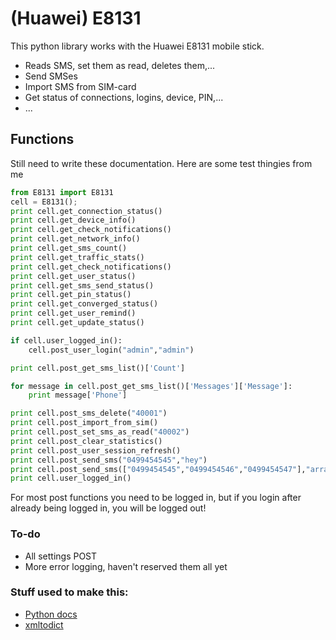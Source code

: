 # (Huawei) E8131

This python library works with the Huawei E8131 mobile stick. 

 * Reads SMS, set them as read, deletes them,...
 * Send SMSes
 * Import SMS from SIM-card
 * Get status of connections, logins, device, PIN,...
 * ...

## Functions

Still need to write these documentation. Here are some test thingies from me

```python
from E8131 import E8131
cell = E8131();
print cell.get_connection_status()
print cell.get_device_info()
print cell.get_check_notifications()
print cell.get_network_info()
print cell.get_sms_count()
print cell.get_traffic_stats()
print cell.get_check_notifications()
print cell.get_user_status()
print cell.get_sms_send_status()
print cell.get_pin_status()
print cell.get_converged_status()
print cell.get_user_remind()
print cell.get_update_status()

if cell.user_logged_in():
	cell.post_user_login("admin","admin")

print cell.post_get_sms_list()['Count']

for message in cell.post_get_sms_list()['Messages']['Message']:
 	print message['Phone']

print cell.post_sms_delete("40001")
print cell.post_import_from_sim()
print cell.post_set_sms_as_read("40002")
print cell.post_clear_statistics()
print cell.post_user_session_refresh()
print cell.post_send_sms("0499454545","hey")
print cell.post_send_sms(["0499454545","0499454546","0499454547"],"array test")
print cell.user_logged_in()

````

For most post functions you need to be logged in, but if you login after already being logged in, you will be logged out!

### To-do
 * All settings POST
 * More error logging, haven't reserved them all yet
 
### Stuff used to make this:

 * [Python docs](https://www.python.org/doc/)
 * [xmltodict](https://github.com/martinblech/xmltodict)
